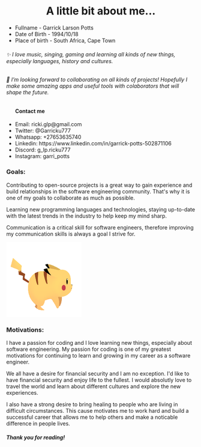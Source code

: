<h1 align="center">A little bit about me...</h1>
<ul>
<li>Fullname - Garrick Larson Potts</li>
<li>Date of Birth - 1994/10/18</li>
<li>Place of birth - South Africa, Cape Town</li>
</ul>
<h6>✨ I love music, singing, gaming and learning all kinds of new things, especially languages, history and cultures.</h6>
<h6>💞️ I’m looking forward to collaborating on all kinds of projects! Hopefully I make some amazing apps and useful tools with colaborators that will shape the future.</h6>

<ul><h4>Contact me</h4>
            <li>Email:      ricki.glp@gmail.com</li>
            <li>Twitter:    @Garricku777</li>
            <li>Whatsapp:   +27653635740</li>
            <li>Linkedin:   https://www.linkedin.com/in/garrick-potts-502871106</li>
            <li>Discord:    g_lp.ricku777</li>
            <li>Instagram:  garri_potts</li>
</ul>
<h3>Goals:</h3>
<p>Contributing to open-source projects is a great way to gain experience and build relationships in the software engineering community. That's why it is one of my goals to collaborate as much as possible.</p>
<p>Learning new programming languages and technologies, staying up-to-date with the latest trends in the industry to help keep my mind sharp.</p>
<p>Communication is a critical skill for software engineers, therefore improving my communication skills is always a goal I strive for.</p>
<img align="center" src="abbe28a943ed44fcd98452687f7c46c9.gif" width="200" height="200">
<h3>Motivations:</h3>
<p>I have a passion for coding and I love learning new things, especially about software engineering. My passion for coding is one of my greatest motivations for continuing to learn and growing in my career as a software engineer.</p>
<p>We all have a desire for financial security and I am no exception. I'd like to have financial security and enjoy life to the fullest. I would absolutly love to travel the world and learn about different cultures and explore the new experiences.</p>
<p>I also have a strong desire to bring healing to people who are living in difficult circumstances. This cause motivates me to work hard and build a successful career that allows me to help others and make a noticable difference in people lives.</p>

<h5>Thank you for reading!</h5>
<!---
Garricku/Garricku is a ✨ special ✨ repository because its `README.md` (this file) appears on your GitHub profile.
You can click the Preview link to take a look at your changes.
--->

